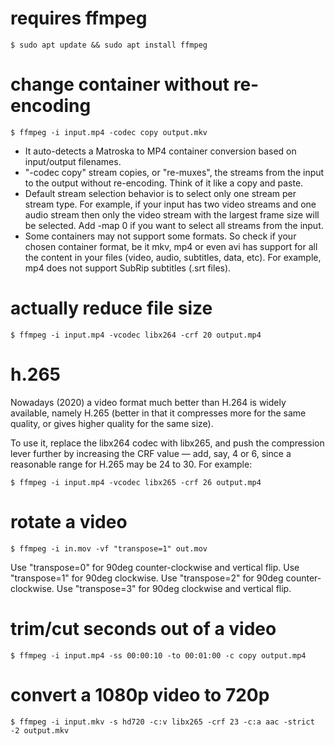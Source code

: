 # requires ffmpeg
```shell
$ sudo apt update && sudo apt install ffmpeg
```

# change container without re-encoding
``` shell
$ ffmpeg -i input.mp4 -codec copy output.mkv
```

- It auto-detects a Matroska to MP4 container conversion based on input/output filenames.
- "-codec copy" stream copies, or "re-muxes", the streams from the input to the output without re-encoding. Think of it like a copy and paste.
- Default stream selection behavior is to select only one stream per stream type. For example, if your input has two video streams and one audio stream then only the video stream with the largest frame size will be selected. Add -map 0 if you want to select all streams from the input.
- Some containers may not support some formats. So check if your chosen container format, be it mkv, mp4 or even avi has support for all the content in your files (video, audio, subtitles, data, etc). For example, mp4 does not support SubRip subtitles (.srt files).


# actually reduce file size
```shell
$ ffmpeg -i input.mp4 -vcodec libx264 -crf 20 output.mp4
```

# h.265
Nowadays (2020) a video format much better than H.264 is widely available, namely H.265 (better in that it compresses more for the same quality, or gives higher quality for the same size).

To use it, replace the libx264 codec with libx265, and push the compression lever further by increasing the CRF value — add, say, 4 or 6, since a reasonable range for H.265 may be 24 to 30.  For example:
```shell
$ ffmpeg -i input.mp4 -vcodec libx265 -crf 26 output.mp4
```

# rotate  a video
```shell
$ ffmpeg -i in.mov -vf "transpose=1" out.mov
```
Use	"transpose=0"	for 90deg counter-clockwise and vertical flip.
Use	"transpose=1"	for 90deg clockwise.
Use	"transpose=2"	for 90deg counter-clockwise.
Use	"transpose=3"	for 90deg clockwise and vertical flip.

# trim/cut seconds out of a video
```shell
$ ffmpeg -i input.mp4 -ss 00:00:10 -to 00:01:00 -c copy output.mp4
```

# convert a 1080p video to 720p
```shell
$ ffmpeg -i input.mkv -s hd720 -c:v libx265 -crf 23 -c:a aac -strict -2 output.mkv
```
